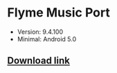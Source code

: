 # Flyme Music Port
- Version: 9.4.100
- Minimal: Android 5.0

## [Download link](https://www.pling.com/p/1643048/)